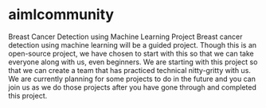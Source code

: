 # aimlcommunity
Breast Cancer Detection using Machine Learning Project Breast cancer detection using machine learning will be a guided project. Though this is an open-source project, we have chosen to start with this so that we can take everyone along with us, even beginners. We are starting with this project so that we can create a team that has practiced technical nitty-gritty with us.   We are currently planning for some projects to do in the future and you can join us as we do those projects after you have gone through and completed this project. 
